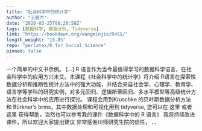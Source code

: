 ```yaml
---
title: "社会科学中的统计学"
author: "王敏杰"
date: "2020-03-25T08:20:58Z"
tags: [数据科学, 数据分析, Tidyverse]
link: "https://bookdown.org/wangminjie/R4SS/"
length_weight: "15.8%"
repo: "perlatex/R_for_Social_Science"
pinned: false
---
```


一个简单的中文书示例。 [...] R 语言作为当今最值得学习的数据科学语言，在社会科学中的应用方兴未艾。本课程《社会科学中的统计学》将介绍 R语言在探索性数据分析和推断性统计方法中的强大功能，并结合来自社会学、心理学、教育学、语言学等学科的研究实例，对多元回归、逻辑斯蒂回归、多水平模型等高级统计方法在社会科学中的应用进行探讨。 课程会用到Kruschke 的贝叶斯数据分析方法和 Bürkner’s brms，其中数据处理和可视化用到 tidyverse, 您可以在 这里 或者 这里 获得帮助，当然也可以参考我的课件《数据科学中的 R 语言》 我将持续改进课件，所以欢迎大家提出建议 非常感谢川师研究生院的信任， ...
